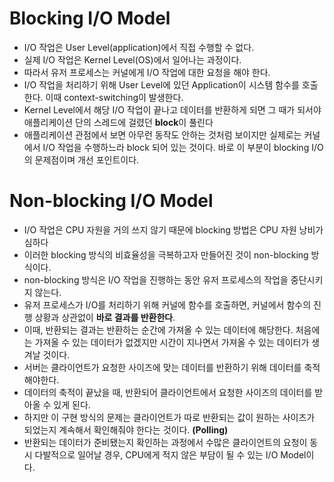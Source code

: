 # Blocking I/O Model 
- I/O 작업은 User Level(application)에서 직접 수행할 수 없다.
- 실제 I/O 작업은 Kernel Level(OS)에서 일어나는 과정이다.
- 따라서 유저 프로세스는 커널에게 I/O 작업에 대한 요청을 해야 한다.
- I/O 작업을 처리하기 위해 User Level에 있던 Application이 시스템 함수를 호출한다. 이때 context-switching이 발생한다.
- Kernel Level에서 해당 I/O 작업이 끝나고 데이터를 반환하게 되면 그 때가 되서야 애플리케이션 단의 스레드에 걸렸던 **block**이 풀린다
- 애플리케이션 관점에서 보면 아무런 동작도 안하는 것처럼 보이지만 실제로는 커널에서 I/O 작업을 수행하느라 block 되어 있는 것이다. 바로 이 부분이 blocking I/O의 문제점이며 개선 포인트이다.


# Non-blocking I/O Model
- I/O 작업은 CPU 자원을 거의 쓰지 않기 때문에 blocking 방법은 CPU 자원 낭비가 심하다
- 이러한 blocking 방식의 비효율성을 극복하고자 만들어진 것이 non-blocking 방식이다.
- non-blocking 방식은 I/O 작업을 진행하는 동안 유저 프로세스의 작업을 중단시키지 않는다. 
- 유저 프로세스가 I/O를 처리하기 위해 커널에 함수를 호출하면, 커널에서 함수의 진행 상황과 상관없이 **바로 결과를 반환한다**.
- 이때, 반환되는 결과는 반환하는 순간에 가져올 수 있는 데이터에 해당한다. 처음에는 가져올 수 있는 데이터가 없겠지만 시간이 지나면서 가져올 수 있는 데이터가 생겨날 것이다.
- 서버는 클라이언트가 요청한 사이즈에 맞는 데이터를 반환하기 위해 데이터를 축적해야한다.
- 데이터의 축적이 끝났을 때, 반환되어 클라이언트에서 요청한 사이즈의 데이터를 받아올 수 있게 된다. 
- 하지만 이 구현 방식의 문제는 클라이언트가 따로 반환되는 값이 원하는 사이즈가 되었는지 계속해서 확인해줘야 한다는 것이다. **(Polling)**
- 반환되는 데이터가 준비됐는지 확인하는 과정에서 수많은 클라이언트의 요청이 동시 다발적으로 일어날 경우, CPU에게 적지 않은 부담이 될 수 있는 I/O Model이다.